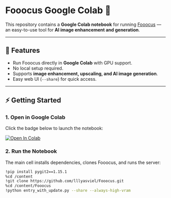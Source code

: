 # Fooocus Google Colab 🚀

This repository contains a **Google Colab notebook** for running [Fooocus](https://github.com/lllyasviel/Fooocus) — an easy-to-use tool for **AI image enhancement and generation**.

---

## 📌 Features
- Run Fooocus directly in **Google Colab** with GPU support.
- No local setup required.
- Supports **image enhancement, upscaling, and AI image generation**.
- Easy web UI (`--share`) for quick access.

---

## ⚡ Getting Started

### 1. Open in Google Colab
Click the badge below to launch the notebook:

[![Open In Colab](https://colab.research.google.com/assets/colab-badge.svg)](https://colab.research.google.com/github/<your-username>/<your-repo-name>/blob/main/fooocus_colab.ipynb)

### 2. Run the Notebook
The main cell installs dependencies, clones Fooocus, and runs the server:

```bash
!pip install pygit2==1.15.1
%cd /content
!git clone https://github.com/lllyasviel/Fooocus.git
%cd /content/Fooocus
!python entry_with_update.py --share --always-high-vram
